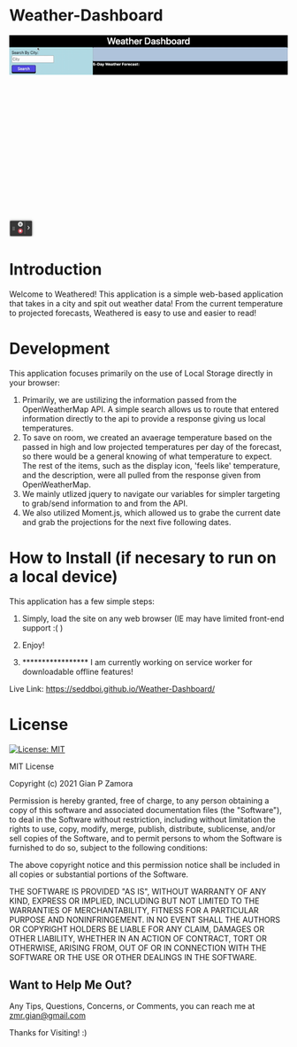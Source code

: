 # Weather-Dashboard

![](https://github.com/seddboi/Weather-Dashboard/blob/main/gif/Weather%20Dashboard.gif)

# Introduction
Welcome to Weathered!
This application is a simple web-based application that takes in a city and spit out weather data! From the current temperature to projected forecasts, Weathered is easy to use and easier to read! 

# Development

This application focuses primarily on the use of Local Storage directly in your browser:
1. Primarily, we are ustilizing the information passed from the OpenWeatherMap API. A simple search allows us to route that entered information directly to the api to provide a response giving us local temperatures. 
2. To save on room, we created an avaerage temperature based on the passed in high and low projected temperatures per day of the forecast, so there would be a general knowing of what temperature to expect. The rest of the items, such as the display icon, 'feels like' temperature, and the description, were all pulled from the response given from OpenWeatherMap.
3. We mainly utlized jquery to navigate our variables for simpler targeting to grab/send information to and from the API. 
4. We also utilized Moment.js, which allowed us to grabe the current date and  grab the projections for the next five following dates.

# How to Install (if necesary to run on a local device)

This application has a few simple steps:
1. Simply, load the site on any web browser (IE may have limited front-end support :( )
2. Enjoy!

3. ***************** I am currently working on service worker for downloadable offline features!

Live Link: https://seddboi.github.io/Weather-Dashboard/

# License
[![License: MIT](https://img.shields.io/badge/License-MIT-yellow.svg)](https://opensource.org/licenses/MIT)

MIT License

Copyright (c) 2021 Gian P Zamora

Permission is hereby granted, free of charge, to any person obtaining a copy
of this software and associated documentation files (the "Software"), to deal
in the Software without restriction, including without limitation the rights
to use, copy, modify, merge, publish, distribute, sublicense, and/or sell
copies of the Software, and to permit persons to whom the Software is
furnished to do so, subject to the following conditions:

The above copyright notice and this permission notice shall be included in all
copies or substantial portions of the Software.

THE SOFTWARE IS PROVIDED "AS IS", WITHOUT WARRANTY OF ANY KIND, EXPRESS OR
IMPLIED, INCLUDING BUT NOT LIMITED TO THE WARRANTIES OF MERCHANTABILITY,
FITNESS FOR A PARTICULAR PURPOSE AND NONINFRINGEMENT. IN NO EVENT SHALL THE
AUTHORS OR COPYRIGHT HOLDERS BE LIABLE FOR ANY CLAIM, DAMAGES OR OTHER
LIABILITY, WHETHER IN AN ACTION OF CONTRACT, TORT OR OTHERWISE, ARISING FROM,
OUT OF OR IN CONNECTION WITH THE SOFTWARE OR THE USE OR OTHER DEALINGS IN THE
SOFTWARE.

## Want to Help Me Out?

Any Tips, Questions, Concerns, or Comments, you can reach me at zmr.gian@gmail.com


Thanks for Visiting! :)
